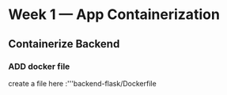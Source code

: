 # Week 1 — App Containerization

## Containerize Backend

### ADD docker file
                    
create a file here :'''backend-flask/Dockerfile
                    
                   
